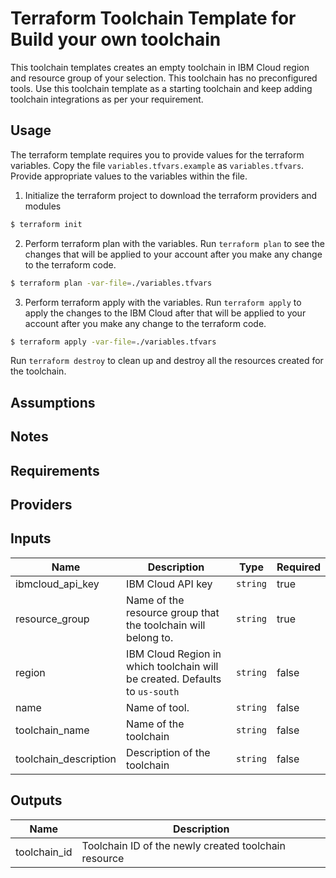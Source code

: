 # Terraform Toolchain Template for Build your own toolchain

This toolchain templates creates an empty toolchain in IBM Cloud region and resource group of your selection. This toolchain has no preconfigured tools. Use this toolchain template as a starting toolchain and keep adding toolchain integrations as per your requirement. 

## Usage

The terraform template requires you to provide values for the terraform variables. 
Copy the file `variables.tfvars.example` as `variables.tfvars`. Provide appropriate values to the variables within the file. 


1. Initialize the terraform project to download the terraform providers and modules
```bash
$ terraform init
```
2. Perform terraform plan with the variables. Run `terraform plan` to see the changes that will be applied to your account after you make any change to the terraform code. 
```bash
$ terraform plan -var-file=./variables.tfvars
```

3. Perform terraform apply with the variables. Run `terraform apply` to apply the changes to the IBM Cloud after that will be applied to your account after you make any change to the terraform code. 

```bash
$ terraform apply -var-file=./variables.tfvars
```

Run `terraform destroy` to clean up and destroy all the resources created for the toolchain.

## Assumptions



## Notes



## Requirements



## Providers



## Inputs

| Name | Description | Type | Required |
|------|-------------|------|---------|
| ibmcloud\_api\_key | IBM Cloud API key | `string` | true |
| resource_group | Name of the resource group that the toolchain will belong to. | `string` | true |
| region | IBM Cloud Region in which toolchain will be created. Defaults to `us-south` | `string` | false |
| name | Name of tool. | `string` | false |
| toolchain_name | Name of the toolchain | `string` | false |
| toolchain_description | Description of the toolchain | `string` | false |

## Outputs

| Name | Description |
|------|-------------|
| toolchain_id | Toolchain ID of the newly created toolchain resource |